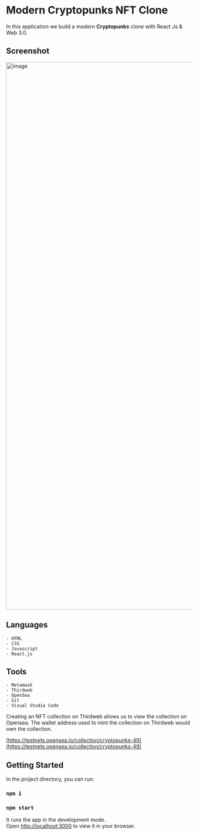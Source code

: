 # Modern Cryptopunks NFT Clone

In this application we build a modern **Cryptopunks** clone with React Js & Web 3.0.<br>


## Screenshot

<img width="1495" alt="image" src="https://github.com/shanmukhipriya99/NFT-MarketPlace-Tutorial/assets/37501487/4ca3533a-c147-411e-bc1d-494c027b3561">


## Languages
```
- HTML
- CSS
- Javascript
- React.js
```


## Tools
```
- Metamask
- Thirdweb
- OpenSea
- Git
- Visual Studio Code
```

Creating an NFT collection on Thirdweb allows us to view the collection on Opensea. The wallet address used to mint the collection on Thirdweb would own the collection.

[https://testnets.opensea.io/collection/cryptopunks-49](https://testnets.opensea.io/collection/cryptopunks-49)

## Getting Started

In the project directory, you can run:

### `npm i`
### `npm start`

It runs the app in the development mode.\
Open [http://localhost:3000](http://localhost:3000) to view it in your browser.

